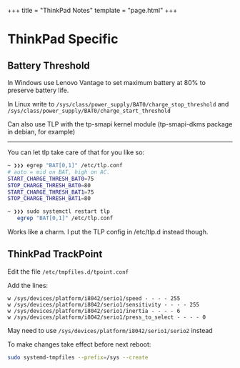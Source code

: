 +++
title = "ThinkPad Notes"
template = "page.html"
+++

# ThinkPad Specific

## Battery Threshold

In Windows use Lenovo Vantage to set maximum battery at 80% to preserve battery life.

In Linux write to `/sys/class/power_supply/BAT0/charge_stop_threshold` and `/sys/class/power_supply/BAT0/charge_start_threshold`

Can also use TLP with the tp-smapi kernel module (tp-smapi-dkms package in debian, for example)

---

You can let tlp take care of that for you like so:

```bash
~ ❯❯❯ egrep "BAT[0,1]" /etc/tlp.conf
# auto = mid on BAT, high on AC.
START_CHARGE_THRESH_BAT0=75
STOP_CHARGE_THRESH_BAT0=80
START_CHARGE_THRESH_BAT1=75
STOP_CHARGE_THRESH_BAT1=80

~ ❯❯❯ sudo systemctl restart tlp
   egrep "BAT[0,1]" /etc/tlp.conf
```

Works like a charm. I put the TLP config in /etc/tlp.d instead though.

## ThinkPad TrackPoint

Edit the file `/etc/tmpfiles.d/tpoint.conf`

Add the lines:

```
w /sys/devices/platform/i8042/serio1/speed - - - - 255
w /sys/devices/platform/i8042/serio1/sensitivity - - - - 255
w /sys/devices/platform/i8042/serio1/inertia - - - - 6
w /sys/devices/platform/i8042/serio1/press_to_select - - - - 0
```

May need to use `/sys/devices/platform/i8042/serio1/serio2` instead

To make changes take effect before next reboot:

```bash
sudo systemd-tmpfiles --prefix=/sys --create
```
